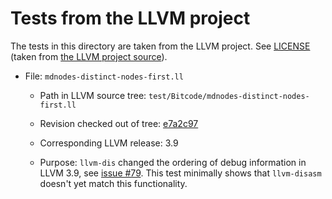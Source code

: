 # Tests from the LLVM project

The tests in this directory are taken from the LLVM project. See [LICENSE](./LICENSE)
(taken from [the LLVM project source](https://raw.githubusercontent.com/llvm-mirror/llvm/master/LICENSE.TXT)).

 - File: `mdnodes-distinct-nodes-first.ll`
   + Path in LLVM source tree: `test/Bitcode/mdnodes-distinct-nodes-first.ll`

   + <!-- Get the short revision number with: git rev-parse --short [hash] -->
     Revision checked out of tree: [e7a2c97](https://github.com/llvm-mirror/llvm/commit/e7a2c97bc25b03f13046949bd767a8207f774cf7)
   + Corresponding LLVM release: 3.9
   + Purpose: `llvm-dis` changed the ordering of debug information in LLVM 3.9, see
     [issue #79](https://github.com/GaloisInc/llvm-pretty-bc-parser/issues/79).
     This test minimally shows that `llvm-disasm` doesn't yet match this functionality.
